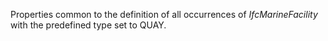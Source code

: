 Properties common to the definition of all occurrences of _IfcMarineFacility_ with the predefined type set to QUAY.

<!-- end of short definition -->

